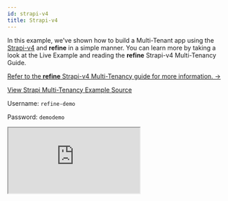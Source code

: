 ```yaml
---
id: strapi-v4
title: Strapi-v4
---
```


In this example, we've shown how to build a Multi-Tenant app using the [Strapi-v4](https://strapi.io/) and **refine** in a simple manner. You can learn more by taking a look at the Live Example and reading the **refine** Strapi-v4 Multi-Tenancy Guide.

[Refer to the **refine** Strapi-v4 Multi-Tenancy guide for more information. →](/docs/guides-and-concepts/multi-tenancy/appwrite/)

[View Strapi Multi-Tenancy Example Source](https://github.com/pankod/refine/tree/master/examples/multi-tenancy/strapi)

Username: `refine-demo`

Password: `demodemo`

<iframe src="https://codesandbox.io/embed/github/pankod/refine/tree/master/examples/multi-tenancy/strapi?fautoresize=1&fontsize=14&theme=dark&view=preview"
     style={{width: "100%", height:"80vh", border: "0px", borderRadius: "8px", overflow:"hidden"}}
     title="strapi-multi-tenant-example"
     allow="accelerometer; ambient-light-sensor; camera; encrypted-media; geolocation; gyroscope; hid; microphone; midi; payment; usb; vr; xr-spatial-tracking"
     sandbox="allow-forms allow-modals allow-popups allow-presentation allow-same-origin allow-scripts"
></iframe>
